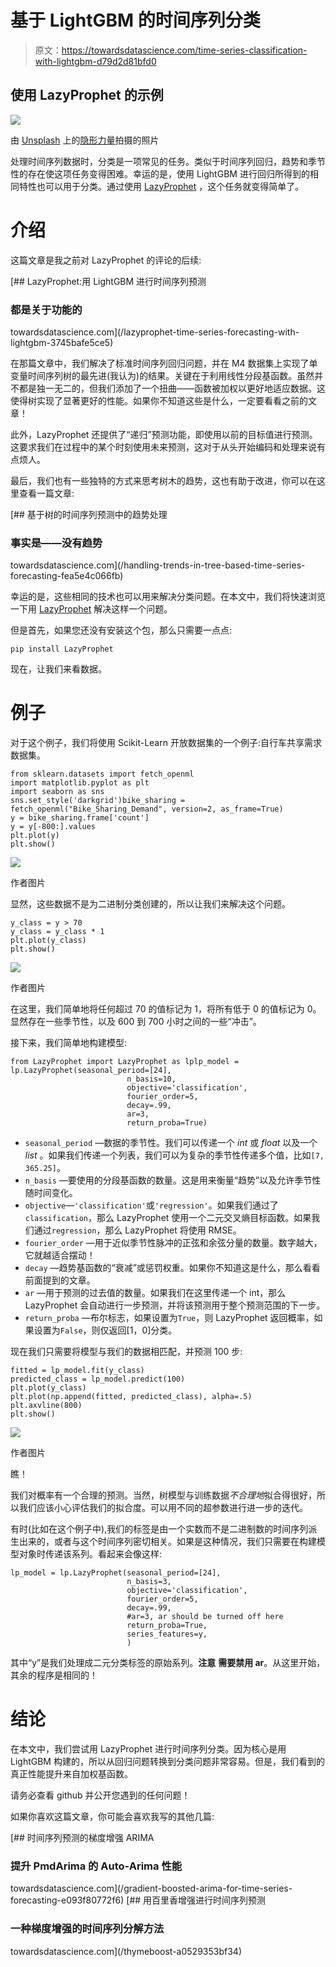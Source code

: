 # 基于 LightGBM 的时间序列分类

> 原文：<https://towardsdatascience.com/time-series-classification-with-lightgbm-d79d2d81bfd0>

## 使用 LazyProphet 的示例

![](img/48389f15f0ea32d9b09100080b5001a4.png)

由 [Unsplash](https://unsplash.com/s/photos/colorful-trees?utm_source=unsplash&utm_medium=referral&utm_content=creditCopyText) 上的[隐形力量](https://unsplash.com/@invisiblepower?utm_source=unsplash&utm_medium=referral&utm_content=creditCopyText)拍摄的照片

处理时间序列数据时，分类是一项常见的任务。类似于时间序列回归，趋势和季节性的存在使这项任务变得困难。幸运的是，使用 LightGBM 进行回归所得到的相同特性也可以用于分类。通过使用 [LazyProphet](https://github.com/tblume1992/LazyProphet) ，这个任务就变得简单了。

# 介绍

这篇文章是我之前对 LazyProphet 的评论的后续:

[](/lazyprophet-time-series-forecasting-with-lightgbm-3745bafe5ce5) [## LazyProphet:用 LightGBM 进行时间序列预测

### 都是关于功能的

towardsdatascience.com](/lazyprophet-time-series-forecasting-with-lightgbm-3745bafe5ce5) 

在那篇文章中，我们解决了标准时间序列回归问题，并在 M4 数据集上实现了单变量时间序列树的最先进(我认为)的结果。关键在于利用线性分段基函数。虽然并不都是独一无二的，但我们添加了一个扭曲——函数被加权以更好地适应数据。这使得树实现了显著更好的性能。如果你不知道这些是什么，一定要看看之前的文章！

此外，LazyProphet 还提供了“递归”预测功能，即使用以前的目标值进行预测。这要求我们在过程中的某个时刻使用未来预测，这对于从头开始编码和处理来说有点烦人。

最后，我们也有一些独特的方式来思考树木的趋势，这也有助于改进，你可以在这里查看一篇文章:

[](/handling-trends-in-tree-based-time-series-forecasting-fea5e4c066fb) [## 基于树的时间序列预测中的趋势处理

### 事实是——没有趋势

towardsdatascience.com](/handling-trends-in-tree-based-time-series-forecasting-fea5e4c066fb) 

幸运的是，这些相同的技术也可以用来解决分类问题。在本文中，我们将快速浏览一下用 [LazyProphet](https://github.com/tblume1992/LazyProphet) 解决这样一个问题。

但是首先，如果您还没有安装这个包，那么只需要一点点:

```
pip install LazyProphet
```

现在，让我们来看数据。

# 例子

对于这个例子，我们将使用 Scikit-Learn 开放数据集的一个例子:自行车共享需求数据集。

```
from sklearn.datasets import fetch_openml
import matplotlib.pyplot as plt
import seaborn as sns
sns.set_style('darkgrid')bike_sharing = fetch_openml("Bike_Sharing_Demand", version=2, as_frame=True)
y = bike_sharing.frame['count']
y = y[-800:].values
plt.plot(y)
plt.show()
```

![](img/5a82832d5fc84298061c165dc7ba74dd.png)

作者图片

显然，这些数据不是为二进制分类创建的，所以让我们来解决这个问题。

```
y_class = y > 70
y_class = y_class * 1
plt.plot(y_class)
plt.show()
```

![](img/127a2307b217dc0de955b9658cd3badb.png)

作者图片

在这里，我们简单地将任何超过 70 的值标记为 1，将所有低于 0 的值标记为 0。显然存在一些季节性，以及 600 到 700 小时之间的一些“冲击”。

接下来，我们简单地构建模型:

```
from LazyProphet import LazyProphet as lplp_model = lp.LazyProphet(seasonal_period=[24],
                          n_basis=10,
                          objective='classification',
                          fourier_order=5,
                          decay=.99,
                          ar=3,
                          return_proba=True)
```

*   `seasonal_period` —数据的季节性。我们可以传递一个 *int* 或 *float* 以及一个 *list* 。如果我们传递一个列表，我们可以为复杂的季节性传递多个值，比如`[7, 365.25]`。
*   `n_basis` —要使用的分段基函数的数量。这是用来衡量“趋势”以及允许季节性随时间变化。
*   `objective`—`'classification'`或`'regression'`。如果我们通过了`classification`，那么 LazyProphet 使用一个二元交叉熵目标函数。如果我们通过`regression`，那么 LazyProphet 将使用 RMSE。
*   `fourier_order` —用于近似季节性脉冲的正弦和余弦分量的数量。数字越大，它就越适合摆动！
*   `decay` —趋势基函数的“衰减”或惩罚权重。如果你不知道这是什么，那么看看前面提到的文章。
*   `ar` —用于预测的过去值的数量。如果我们在这里传递一个 int，那么 LazyProphet 会自动进行一步预测，并将该预测用于整个预测范围的下一步。
*   `return_proba` —布尔标志，如果设置为`True`，则 LazyProphet 返回概率，如果设置为`False`，则仅返回[1，0]分类。

现在我们只需要将模型与我们的数据相匹配，并预测 100 步:

```
fitted = lp_model.fit(y_class)
predicted_class = lp_model.predict(100)
plt.plot(y_class)
plt.plot(np.append(fitted, predicted_class), alpha=.5)
plt.axvline(800)
plt.show()
```

![](img/4e29255a8b9ae488b2fa9b44432b09ac.png)

作者图片

瞧！

我们对概率有一个合理的预测。当然，树模型与训练数据*不合理地*拟合得很好，所以我们应该小心评估我们的拟合度。可以用不同的超参数进行进一步的迭代。

有时(比如在这个例子中),我们的标签是由一个实数而不是二进制数的时间序列派生出来的，或者与这个时间序列密切相关。如果是这种情况，我们只需要在构建模型对象时传递该系列。看起来会像这样:

```
lp_model = lp.LazyProphet(seasonal_period=[24],
                          n_basis=3,
                          objective='classification',
                          fourier_order=5,
                          decay=.99,
                          #ar=3, ar should be turned off here
                          return_proba=True,
                          series_features=y,
                          )
```

其中“y”是我们处理成二元分类标签的原始系列。**注意** **需要禁用 ar**。从这里开始，其余的程序是相同的！

# 结论

在本文中，我们尝试用 LazyProphet 进行时间序列分类。因为核心是用 LightGBM 构建的，所以从回归问题转换到分类问题非常容易。但是，我们看到的真正性能提升来自加权基函数。

请务必查看 github 并公开您遇到的任何问题！

如果你喜欢这篇文章，你可能会喜欢我写的其他几篇:

[](/gradient-boosted-arima-for-time-series-forecasting-e093f80772f6) [## 时间序列预测的梯度增强 ARIMA

### 提升 PmdArima 的 Auto-Arima 性能

towardsdatascience.com](/gradient-boosted-arima-for-time-series-forecasting-e093f80772f6) [](/thymeboost-a0529353bf34) [## 用百里香增强进行时间序列预测

### 一种梯度增强的时间序列分解方法

towardsdatascience.com](/thymeboost-a0529353bf34)